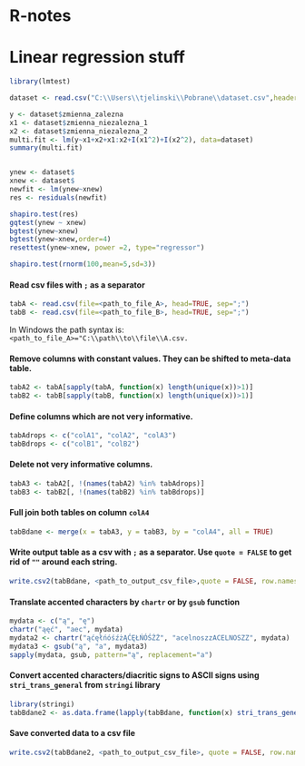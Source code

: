 # R-notes

# Linear regression stuff
```R
library(lmtest)

dataset <- read.csv("C:\\Users\\tjelinski\\Pobrane\\dataset.csv",header=T)

y <- dataset$zmienna_zalezna
x1 <- dataset$zmienna_niezalezna_1
x2 <- dataset$zmienna_niezalezna_2
multi.fit <- lm(y~x1+x2+x1:x2+I(x1^2)+I(x2^2), data=dataset)
summary(multi.fit)


ynew <- dataset$
xnew <- dataset$
newfit <- lm(ynew~xnew)
res <- residuals(newfit)

shapiro.test(res)
gqtest(ynew ~ xnew)
bgtest(ynew~xnew)
bgtest(ynew~xnew,order=4)
resettest(ynew~xnew, power =2, type="regressor")

shapiro.test(rnorm(100,mean=5,sd=3))
```


#### Read csv files with `;` as a separator
```R
tabA <- read.csv(file=<path_to_file_A>, head=TRUE, sep=";")
tabB <- read.csv(file=<path_to_file_B>, head=TRUE, sep=";")
```

In Windows the path syntax is: `<path_to_file_A>="C:\\path\\to\\file\\A.csv.`

#### Remove columns with constant values. They can be shifted to meta-data table. 
```R
tabA2 <- tabA[sapply(tabA, function(x) length(unique(x))>1)]
tabB2 <- tabB[sapply(tabB, function(x) length(unique(x))>1)]
```

#### Define columns which are not very informative.
```R
tabAdrops <- c("colA1", "colA2", "colA3")
tabBdrops <- c("colB1", "colB2")
```

#### Delete not very informative columns.
```R
tabA3 <- tabA2[, !(names(tabA2) %in% tabAdrops)]
tabB3 <- tabB2[, !(names(tabB2) %in% tabBdrops)]
```

#### Full join both tables on column `colA4`
```R
tabBdane <- merge(x = tabA3, y = tabB3, by = "colA4", all = TRUE)
```

#### Write output table as a csv with `;` as a separator. Use `quote = FALSE` to get rid of `""` around each string.
```R
write.csv2(tabBdane, <path_to_output_csv_file>,quote = FALSE, row.names = FALSE)
```

#### Translate accented characters by `chartr` or by `gsub` function
```R
mydata <- c("ą", "ę")
chartr("ąęć", "aec", mydata)
mydata2 <- chartr("ąćęłńóśźżĄĆĘŁŃÓŚŹŻ", "acelnoszzACELNOSZZ", mydata)
mydata3 <- gsub("ą", "a", mydata3)
sapply(mydata, gsub, pattern="ą", replacement="a")
```

#### Convert accented characters/diacritic signs to ASCII signs using `stri_trans_general` from `stringi` library
```R
library(stringi)
tabBdane2 <- as.data.frame(lapply(tabBdane, function(x) stri_trans_general(x,"latin-ascii")))
```

#### Save converted data to a csv file
```R
write.csv2(tabBdane2, <path_to_output_csv_file>, quote = FALSE, row.names = FALSE)
```
